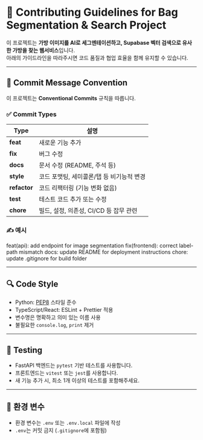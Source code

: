 # 👜 Contributing Guidelines for Bag Segmentation & Search Project
 
이 프로젝트는 **가방 이미지를 AI로 세그멘테이션하고, Supabase 벡터 검색으로 유사한 가방을 찾는 웹서비스**입니다.  
아래의 가이드라인을 따라주시면 코드 품질과 협업 효율을 함께 유지할 수 있습니다.

---

## 🧾 Commit Message Convention

이 프로젝트는 **Conventional Commits** 규칙을 따릅니다.


### ✅ Commit Types
| Type | 설명 |
|------|------|
| **feat** | 새로운 기능 추가 |
| **fix** | 버그 수정 |
| **docs** | 문서 수정 (README, 주석 등) |
| **style** | 코드 포맷팅, 세미콜론/탭 등 비기능적 변경 |
| **refactor** | 코드 리팩터링 (기능 변화 없음) |
| **test** | 테스트 코드 추가 또는 수정 |
| **chore** | 빌드, 설정, 의존성, CI/CD 등 잡무 관련 |

### ✍️ 예시
feat(api): add endpoint for image segmentation
fix(frontend): correct label-path mismatch
docs: update README for deployment instructions
chore: update .gitignore for build folder



<!-- ---

## 🌿 Branch Naming

| 브랜치 이름 | 용도 |
|-------------|------|
| `main` | 배포용 |
| `dev` | 개발 통합용 |
| `feature/<기능명>` | 기능 추가 시 사용 (예: `feature/login-api`) |
| `fix/<이슈명>` | 버그 수정용 (예: `fix/image-path`) |

예시:
git checkout -b feature/upload-endpoint -->



---

## 🔍 Code Style

- Python: [PEP8](https://peps.python.org/pep-0008/) 스타일 준수  
- TypeScript/React: ESLint + Prettier 적용  
- 변수명은 명확하고 의미 있는 이름 사용  
- 불필요한 `console.log`, `print` 제거  

---

## 🧪 Testing

- FastAPI 백엔드는 `pytest` 기반 테스트를 사용합니다.
- 프론트엔드는 `vitest` 또는 `jest`를 사용합니다.
- 새 기능 추가 시, 최소 1개 이상의 테스트를 포함해주세요.

---

## 🐳 환경 변수

- 환경 변수는 `.env` 또는 `.env.local` 파일에 작성  
- `.env`는 커밋 금지 (`.gitignore`에 포함됨)  

